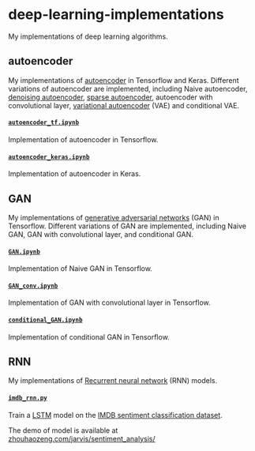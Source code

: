 # deep-learning-implementations
My implementations of deep learning algorithms.

## autoencoder
My implementations of [autoencoder](https://en.wikipedia.org/wiki/Autoencoder) in Tensorflow and Keras. Different variations of autoencoder are implemented, including Naive autoencoder, [denoising autoencoder](https://en.wikipedia.org/wiki/Autoencoder#Denoising_autoencoder), [sparse autoencoder](https://en.wikipedia.org/wiki/Autoencoder#Sparse_autoencoder), autoencoder with convolutional layer, [variational autoencoder](https://en.wikipedia.org/wiki/Autoencoder#Variational_autoencoder_.28VAE.29) (VAE) and conditional VAE.

#### [`autoencoder_tf.ipynb`](autoencoder/autoencoder_tf.ipynb)
Implementation of autoencoder in Tensorflow.

#### [`autoencoder_keras.ipynb`](autoencoder/autoencoder_keras.ipynb)
Implementation of autoencoder in Keras.


## GAN
My implementations of [generative adversarial networks](https://arxiv.org/pdf/1406.2661.pdf) (GAN) in Tensorflow. Different variations of GAN are implemented, including Naive GAN, GAN with convolutional layer, and conditional GAN.

#### [`GAN.ipynb`](GAN/GAN.ipynb)
Implementation of Naive GAN in Tensorflow.

#### [`GAN_conv.ipynb`](GAN/GAN_conv.ipynb)
Implementation of GAN with convolutional layer in Tensorflow.

#### [`conditional_GAN.ipynb`](GAN/conditional_GAN.ipynb)
Implementation of conditional GAN in Tensorflow.

## RNN
My implementations of [Recurrent neural network](https://en.wikipedia.org/wiki/Recurrent_neural_network) (RNN) models.

#### [`imdb_rnn.py`](RNN/imdb_rnn.py)
Train a [LSTM](http://colah.github.io/posts/2015-08-Understanding-LSTMs/) model on the [IMDB sentiment classification dataset](https://keras.io/datasets/#imdb-movie-reviews-sentiment-classification).

The demo of model is available at [zhouhaozeng.com/jarvis/sentiment_analysis/](https://zhouhaozeng.com/jarvis/sentiment_analysis/)

